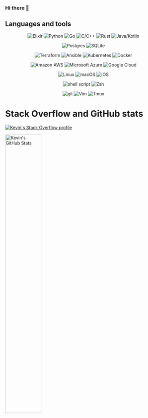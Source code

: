 ### Hi there 👋

<!--
**kevinkirkup/kevinkirkup** is a ✨ _special_ ✨ repository because its `README.md` (this file) appears on your GitHub profile.

Here are some ideas to get you started:

- 🔭 I’m currently working on ...
- 🌱 I’m currently learning ...
- 👯 I’m looking to collaborate on ...
- 🤔 I’m looking for help with ...
- 💬 Ask me about ...
- 📫 How to reach me: ...
- 😄 Pronouns: ...
- ⚡ Fun fact: ...
-->

## Languages and tools

<div style="text-align: center;align-items: center;">

![Elixir](https://img.shields.io/badge/Elixir-4B275F?logo=elixir&style=for-the-badge&logoColor=white)
![Python](https://img.shields.io/badge/-Python-ffbc03?logo=Python&style=for-the-badge)
![Go](https://img.shields.io/badge/-Go-FBDE0A?logo=Go&style=for-the-badge)
![C/C++](https://img.shields.io/badge/-C/C++-00599C?logo=c%2b%2b&style=for-the-badge)
![Rust](https://img.shields.io/badge/Rust-I-000000?style=for-the-badge&logo=rust&logoColor=white)
![Java/Kotlin](https://img.shields.io/badge/Java/Kotlin-414B53?logo=Kotlin&style=for-the-badge)

![Postgres](https://img.shields.io/badge/postgres-%23316192.svg?style=for-the-badge&logo=postgresql&logoColor=white)
![SQLite](https://img.shields.io/badge/-SQLite-003B57?logo=SQLite&style=for-the-badge)

![Terraform](https://img.shields.io/badge/Terraform-7B42BC?style=for-the-badge&logo=terraform&logoColor=white)
![Ansible](https://img.shields.io/badge/Ansible-000000?style=for-the-badge&logo=ansible&logoColor=white)
![Kubernetes](https://img.shields.io/badge/kubernetes-326ce5.svg?&style=for-the-badge&logo=kubernetes&logoColor=white)
![Docker](https://img.shields.io/badge/-Docker-46a2f1?&style=for-the-badge&logo=docker&logoColor=white)

![Amazon AWS](https://img.shields.io/badge/Amazon_AWS-FF9900?logo=amazonaws&style=for-the-badge&logoColor=white)
![Microsoft Azure](https://img.shields.io/badge/microsoft%20azure-0089D6?logo=microsoft-azure&style=for-the-badge&logoColor=white)
![Google Cloud](https://img.shields.io/badge/Google_Cloud-4285F4?style=for-the-badge&logo=google-cloud&logoColor=white)

![Linux](https://img.shields.io/badge/Linux-FCC624?style=for-the-badge&logo=linux&logoColor=white)
![macOS](https://img.shields.io/badge/mac%20os-000000?style=for-the-badge&logo=apple&logoColor=white)
![iOS](https://img.shields.io/badge/iOS-000000?style=for-the-badge&logo=ios&logoColor=white)

![shell script](https://img.shields.io/badge/shell_script-%23121011.svg?style=for-the-badge&logo=gnu-bash&logoColor=)
![Zsh](https://img.shields.io/badge/-Zsh-273238?logo=Zsh&style=for-the-badge)

![git](https://img.shields.io/badge/-Git-F05032?&style=for-the-badge&logo=git&logoColor=white)
![Vim](https://img.shields.io/badge/-Vim-019833?logo=Vim&style=for-the-badge)
![Tmux](https://img.shields.io/badge/tmux-1BB91F?style=for-the-badge&logo=tmux&logoColor=)

</div>

# Stack Overflow and GitHub stats

[![Kevin's Stack Overflow profile](https://stackoverflow-card.vercel.app/?userID=816296&theme=solarized-light)](https://stackoverflow.com/users/816296/pan-and-scan)

<img alt="Kevin's GitHub Stats" width="48%" src="https://github-readme-stats.vercel.app/api?username=kevinkirkup&hide_title=false&theme=dracula&show_icons=true&count_private=true&hide_border=true">
